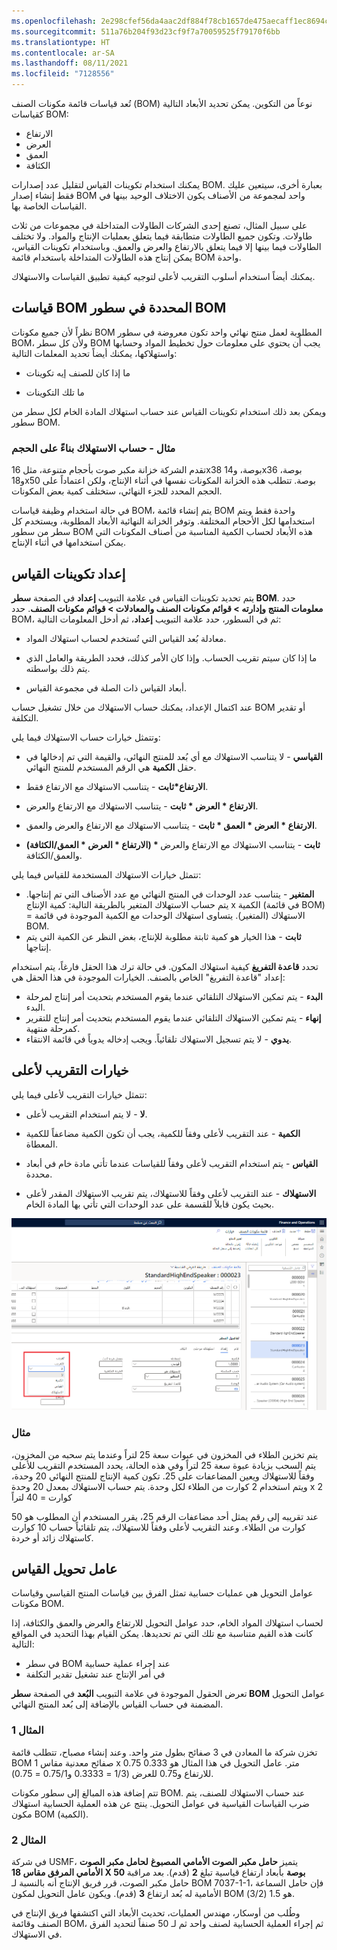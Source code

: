 ```yaml
---
ms.openlocfilehash: 2e298cfef56da4aac2df884f78cb1657de475aecaff1ec8694cab7b936b793e4
ms.sourcegitcommit: 511a76b204f93d23cf9f7a70059525f79170f6bb
ms.translationtype: HT
ms.contentlocale: ar-SA
ms.lasthandoff: 08/11/2021
ms.locfileid: "7128556"
---
```


تُعد قياسات قائمة مكونات الصنف (BOM) نوعاً من التكوين. يمكن تحديد الأبعاد التالية كقياسات BOM:

-   الارتفاع
-   العرض
-   العمق
-   الكثافة

يمكنك استخدام تكوينات القياس لتقليل عدد إصدارات BOM. بعبارة أخرى، سيتعين عليك فقط إنشاء إصدار BOM واحد لمجموعة من الأصناف يكون الاختلاف الوحيد بينها في القياسات الخاصة بها.

على سبيل المثال، تصنع إحدى الشركات الطاولات المتداخلة في مجموعات من ثلاث طاولات.
وتكون جميع الطاولات متطابقة فيما يتعلق بعمليات الإنتاج والمواد. ولا تختلف الطاولات فيما بينها إلا فيما يتعلق بالارتفاع والعرض والعمق. وباستخدام تكوينات القياس، يمكن إنتاج هذه الطاولات المتداخلة باستخدام قائمة BOM واحدة.

يمكنك أيضاً استخدام أسلوب التقريب لأعلى لتوجيه كيفية تطبيق القياسات والاستهلاك.

## <a name="bom-measurements-defined-on-bom-lines"></a>قياسات BOM المحددة في سطور BOM

نظراً لأن جميع مكونات BOM المطلوبة لعمل منتج نهائي واحد تكون معروضة في سطور BOM، ولأن كل سطر BOM يجب أن يحتوي على معلومات حول تخطيط المواد وحسابها واستهلاكها، يمكنك أيضاً تحديد المعلمات التالية:

-   ما إذا كان للصنف إيه تكوينات

-   ما تلك التكوينات

ويمكن بعد ذلك استخدام تكوينات القياس عند حساب استهلاك المادة الخام لكل سطر من سطور BOM.

### <a name="example---consumption-calculation-based-on-size"></a>مثال - حساب الاستهلاك بناءً على الحجم


تقدم الشركة خزانة مكبر صوت بأحجام متنوعة، مثل 16x38 بوصة، و14x36 بوصة، و18x50 بوصة. تتطلب هذه الخزانة المكونات نفسها في أثناء الإنتاج، ولكن اعتماداً على الحجم المحدد للجزء النهائي، ستختلف كمية بعض المكونات.

في حالة استخدام وظيفة قياسات BOM، يتم إنشاء قائمة BOM واحدة فقط ويتم استخدامها لكل الأحجام المختلفة. وتوفر الخزانة النهائية الأبعاد المطلوبة، ويستخدم كل سطر من سطور BOM هذه الأبعاد لحساب الكمية المناسبة من أصناف المكونات التي يمكن استخدامها في أثناء الإنتاج.

## <a name="set-up-measurement-configurations"></a>إعداد تكوينات القياس

يتم تحديد تكوينات القياس في علامة التبويب **إعداد** في الصفحة **سطر BOM**. حدد **معلومات المنتج وإدارته > قوائم مكونات الصنف والمعادلات > قوائم مكونات الصنف**. حدد BOM، ثم في السطور، حدد علامة التبويب **إعداد**، ثم أدخل المعلومات التالية:

-   معادلة بُعد القياس التي تُستخدم لحساب استهلاك المواد.

-   ما إذا كان سيتم تقريب الحساب. وإذا كان الأمر كذلك، فحدد الطريقة والعامل الذي يتم ذلك بواسطته.

-   أبعاد القياس ذات الصلة في مجموعة القياس.

عند اكتمال الإعداد، يمكنك حساب الاستهلاك من خلال تشغيل حساب BOM أو تقدير التكلفة.

وتتمثل خيارات حساب الاستهلاك فيما يلي:

-   **القياسي** - لا يتناسب الاستهلاك مع أي بُعد للمنتج النهائي، والقيمة التي تم إدخالها في حقل **الكمية** هي الرقم المستخدم للمنتج النهائي.

-   **الارتفاع*ثابت** - يتناسب الاستهلاك مع الارتفاع فقط.

-   **الارتفاع * العرض * ثابت** - يتناسب الاستهلاك مع الارتفاع والعرض.

-   **الارتفاع * العرض * العمق * ثابت** - يتناسب الاستهلاك مع الارتفاع والعرض والعمق.

-   **(الارتفاع * العرض * العمق/الكثافة) * ثابت** - يتناسب الاستهلاك مع الارتفاع والعرض والعمق/الكثافة.

تتمثل خيارات الاستهلاك المستخدمة للقياس فيما يلي:

-   **المتغير** - يتناسب عدد الوحدات في المنتج النهائي مع عدد الأصناف التي تم إنتاجها. يتم حساب الاستهلاك المتغير بالطريقة التالية: كمية الإنتاج x الكمية (في قائمة BOM) = الاستهلاك (المتغير). يتساوى استهلاك الوحدات مع الكمية الموجودة في قائمة BOM.
-   **ثابت** - هذا الخيار هو كمية ثابتة مطلوبة للإنتاج، بغض النظر عن الكمية التي يتم إنتاجها.

تحدد **قاعدة التفريغ** كيفية استهلاك المكون. في حالة ترك هذا الحقل فارغاً، يتم استخدام إعداد "قاعدة التفريغ" الخاص بالصنف. الخيارات الموجودة في هذا الحقل هي:

-   **البدء** - يتم تمكين الاستهلاك التلقائي عندما يقوم المستخدم بتحديث أمر إنتاج لمرحلة البدء.
-   **إنهاء** - يتم تمكين الاستهلاك التلقائي عندما يقوم المستخدم بتحديث أمر إنتاج للتقرير كمرحلة منتهية.
-   **يدوي** - لا يتم تسجيل الاستهلاك تلقائياً. ويجب إدخاله يدوياً في قائمة الانتقاء.


## <a name="rounding-up-options"></a>خيارات التقريب لأعلى

تتمثل خيارات التقريب لأعلى فيما يلي:

-   **لا** - لا يتم استخدام التقريب لأعلى.

-   **الكمية** - عند التقريب لأعلى وفقاً للكمية، يجب أن تكون الكمية مضاعفاً للكمية المعطاة.

-   **القياس** - يتم استخدام التقريب لأعلى وفقاً للقياسات عندما تأتي مادة خام في أبعاد محددة.

-   **الاستهلاك** - عند التقريب لأعلى وفقاً للاستهلاك، يتم تقريب الاستهلاك المقدر لأعلى بحيث يكون قابلاً للقسمة على عدد الوحدات التي تأتي بها المادة الخام.


[![لقطة شاشة للقائمة المنسدلة الخاصة بالتقريب في صفحة قائمة مكونات الصنف.](../media/rounding-1.png)](../media/rounding-1.png#lightbox) 

### <a name="example"></a>مثال

يتم تخزين الطلاء في المخزون في عبوات سعة 25 لتراً وعندما يتم سحبه من المخزون، يتم السحب بزيادة عبوة سعة 25 لتراً وفي هذه الحالة، يحدد المستخدم التقريب للأعلى وفقاً للاستهلاك ويعين المضاعفات على 25. تكون كمية الإنتاج للمنتج النهائي 20 وحدة، ويتم استخدام 2 كوارت من الطلاء لكل وحدة. يتم حساب الاستهلاك بمعدل 20 وحدة x 2 كوارت = 40 لتراً

عند تقريبه إلى رقم يمثل أحد مضاعفات الرقم 25، يقرر المستخدم أن المطلوب هو 50 كوارت من الطلاء.
وعند التقريب لأعلى وفقاً للاستهلاك، يتم تلقائياً حساب 10 كوارت كاستهلاك زائد أو خردة.


## <a name="measurement-conversion-factor"></a>عامل تحويل القياس

عوامل التحويل هي عمليات حسابية تمثل الفرق بين قياسات المنتج القياسي وقياسات مكونات BOM.

لحساب استهلاك المواد الخام، حدد عوامل التحويل للارتفاع والعرض والعمق والكثافة، إذا كانت هذه القيم متناسبة مع تلك التي تم تحديدها. يمكن القيام بهذا التحديد في المواقع التالية:

-   في سطر BOM عند إجراء عملية حسابية
-   في أمر الإنتاج عند تشغيل تقدير التكلفة

تعرض الحقول الموجودة في علامة التبويب **البُعد** في الصفحة **سطر BOM** عوامل التحويل المضمنة في حساب القياس بالإضافة إلى بُعد المنتج النهائي.

### <a name="example-1"></a>المثال 1

تخزن شركة ما المعادن في 3 صفائح بطول متر واحد. وعند إنشاء مصباح، تتطلب قائمة BOM صفائح معدنية مقاس 1 x 0.75 متر. عامل التحويل في هذا المثال هو 0.333 للارتفاع و0.75 للعرض (1/3 = 0.3333 و0.75/1 = 0.75).

تتم إضافة هذه المبالغ إلى سطور مكونات BOM. عند حساب الاستهلاك للصنف، يتم ضرب القياسات القياسية في عوامل التحويل. ينتج عن هذه العملية الحسابية استهلاك مكون BOM (الكمية).

### <a name="example-2"></a>المثال 2

في شركة USMF، يتميز **حامل مكبر الصوت الأمامي المصبوغ** **لحامل مكبر الصوت الأمامي المرفق مقاس 18 X 50 بوصة** بأبعاد ارتفاع قياسية تبلغ **2** (قدم).
بعد مراقبة حامل مكبر الصوت، قرر فريق الإنتاج أنه بالنسبة لـ BOM 7037-1-1، فإن حامل السماعة الأمامية له بُعد ارتفاع **3** (قدم). ويكون عامل التحويل لمكون BOM هو 1.5 (3/2).

وطُلب من أوسكار، مهندس العمليات، تحديث الأبعاد التي اكتشفها فريق الإنتاج في الصنف وقائمة BOM، ثم إجراء العملية الحسابية لصنف واحد ثم لـ 50 صنفاً لتحديد الفرق في الاستهلاك.

